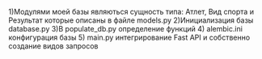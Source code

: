 1)Модулями моей базы являються сущность типа: Атлет, Вид спорта и Результат которые описаны в файле models.py
2)Инициализация базы database.py 
3)В populate_db.py определение функций 
4) alembic.ini конфигурация базы 
5) main.py интегрирование Fast API и собственно создание видов запросов 

